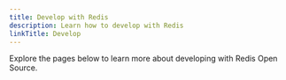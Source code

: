 ```yaml
---
title: Develop with Redis
description: Learn how to develop with Redis
linkTitle: Develop
---
```


Explore the pages below to learn more about developing with Redis Open Source.

